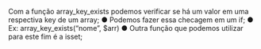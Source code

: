 Com a função array_key_exists podemos verificar se há um valor em uma respectiva key de um array; ● Podemos fazer essa checagem em um if; ● Ex: array_key_exists(“nome”, $arr) ● Outra função que podemos utilizar para este fim é a isset;